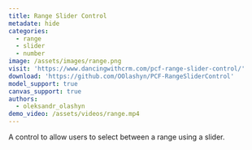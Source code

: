 ```yaml
---
title: Range Slider Control
metadate: hide
categories:
  - range
  - slider
  - number
image: /assets/images/range.png
visit: 'https://www.dancingwithcrm.com/pcf-range-slider-control/'
download: 'https://github.com/OOlashyn/PCF-RangeSliderControl'
model_support: true
canvas_support: true
authors:
  - oleksandr_olashyn
demo_video: /assets/videos/range.mp4
---
```


A control to allow users to select between a range using a slider.

